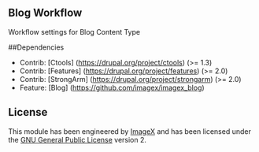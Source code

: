 ## Blog Workflow

Workflow settings for Blog Content Type

##Dependencies
* Contrib: [Ctools] (https://drupal.org/project/ctools) (>= 1.3) 
* Contrib: [Features] (https://drupal.org/project/features)  (>= 2.0)
* Contrib: [StrongArm] (https://drupal.org/project/strongarm) (>= 2.0)
* Feature: [Blog] (https://github.com/imagex/imagex_blog) 

## License

This module has been engineered by [ImageX](http://www.imagexmedia.com) and has been licensed under the [GNU General Public License](http://www.gnu.org/licenses/gpl-2.0.html) version 2.

